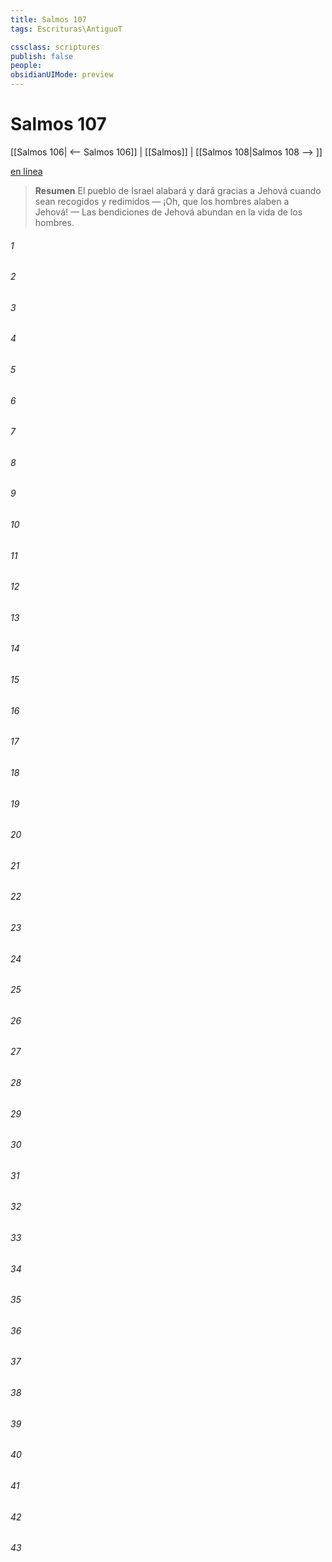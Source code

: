 ```yaml
---
title: Salmos 107
tags: Escrituras\AntiguoT

cssclass: scriptures
publish: false
people:
obsidianUIMode: preview
---
```


# Salmos 107
[[Salmos 106| <-- Salmos 106]] | [[Salmos]] | [[Salmos 108|Salmos 108 --> ]]

[en línea](https://churchofjesuschrist.org/study/scriptures/ot/ps/107?lang=spa)

> __Resumen__
El pueblo de Israel alabará y dará gracias a Jehová cuando sean recogidos y redimidos — ¡Oh, que los hombres alaben a Jehová! — Las bendiciones de Jehová abundan en la vida de los hombres.

###### 1 


###### 2 


###### 3 


###### 4 


###### 5 


###### 6 


###### 7 


###### 8 


###### 9 


###### 10 


###### 11 


###### 12 


###### 13 


###### 14 


###### 15 


###### 16 


###### 17 


###### 18 


###### 19 


###### 20 


###### 21 


###### 22 


###### 23 


###### 24 


###### 25 


###### 26 


###### 27 


###### 28 


###### 29 


###### 30 


###### 31 


###### 32 


###### 33 


###### 34 


###### 35 


###### 36 


###### 37 


###### 38 


###### 39 


###### 40 


###### 41 


###### 42 


###### 43 


